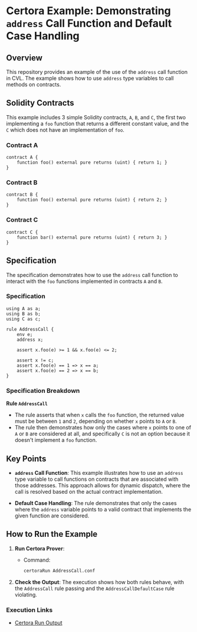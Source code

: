 # Certora Example: Demonstrating `address` Call Function and Default Case Handling

## Overview

This repository provides an example of the use of the `address` call function in CVL. The example shows how to use `address` type variables to call methods on contracts.

## Solidity Contracts

This example includes 3 simple Solidity contracts, `A`, `B`, and `C`, the first two implementing a `foo` function that returns a different constant value, and the `C` which does not have an implementation of `foo`.

### Contract A

```solidity
contract A {
    function foo() external pure returns (uint) { return 1; }
}
```

### Contract B

```solidity
contract B {
    function foo() external pure returns (uint) { return 2; }
}
```

### Contract C

```solidity
contract C {
    function bar() external pure returns (uint) { return 3; }
}
```

## Specification

The specification demonstrates how to use the `address` call function to interact with the `foo` functions implemented in contracts `A` and `B`.

### Specification

```cvl
using A as a;
using B as b;
using C as c;

rule AddressCall {
    env e;
    address x;

    assert x.foo(e) >= 1 && x.foo(e) <= 2;

    assert x != c;
    assert x.foo(e) == 1 => x == a;
    assert x.foo(e) == 2 => x == b;
}
```

### Specification Breakdown

**Rule `AddressCall`**

- The rule asserts that when `x` calls the `foo` function, the returned value must be between `1` and `2`, depending on whether `x` points to `A` or `B`.
- The rule then demonstrates how only the cases where `x` points to one of `A` or `B` are considered at all, and specifically `C` is not an option because it doesn't implement a `foo` function.

## Key Points

- **`address` Call Function**: This example illustrates how to use an `address` type variable to call functions on contracts that are associated with those addresses. This approach allows for dynamic dispatch, where the call is resolved based on the actual contract implementation.

- **Default Case Handling**: The rule demonstrates that only the cases where the `address` variable points to a valid contract that implements the given function are considered.

## How to Run the Example

1. **Run Certora Prover**:
   - Command:

     ```bash
     certoraRun AddressCall.conf
     ```

2. **Check the Output**: The execution shows how both rules behave, with the `AddressCall` rule passing and the `AddressCallDefaultCase` rule violating.

### Execution Links

- [Certora Run Output](https://prover.certora.com/output/97560/450f6bac559e464fb77123f37a8ccc0c?anonymousKey=743f130067fe3be2f4464f12efedebc762fa58ca)
